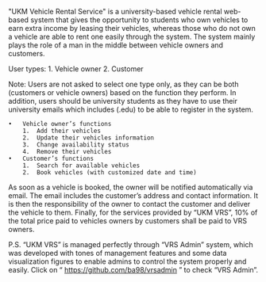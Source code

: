 "UKM Vehicle Rental Service" is a university-based vehicle rental web-based system that gives the opportunity to students who own vehicles to earn extra income by leasing their vehicles, whereas those who do not own a vehicle are able to rent one easily through the system. The system mainly plays the role of a man in the middle between vehicle owners and customers.

User types:
    1.	Vehicle owner
    2.	Customer

Note: Users are not asked to select one type only, as they can be both (customers or vehicle owners) based on the function they perform. In addition, users should be university students as they have to use their university emails which includes (.edu) to be able to register in the system.

    •	Vehicle owner’s functions
        1.	Add their vehicles
        2.	Update their vehicles information
        3.	Change availability status
        4.	Remove their vehicles
    •	Customer’s functions
        1.	Search for available vehicles
        2.	Book vehicles (with customized date and time)
 
As soon as a vehicle is booked, the owner will be notified automatically via email. The email includes the customer’s address and contact information. It is then the responsibility of the owner to contact the customer and deliver the vehicle to them. Finally, for the services provided by “UKM VRS”, 10% of the total price paid to vehicles owners by customers shall be paid to VRS owners.

P.S. “UKM VRS” is managed perfectly through “VRS Admin” system, which was developed with tones of management features and some data visualization figures to enable admins to control the system properly and easily. Click on “ https://github.com/ba98/vrsadmin ” to check “VRS Admin”.
